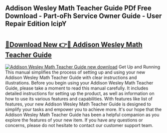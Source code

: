 ## Addison Wesley Math Teacher Guide PDf Free Download - Part-oFh Service Owner Guide - User Repair Edition lcipY

# <h2><a href="http://bc67983.oget.top/?id=Addison+Wesley+Math+Teacher+Guide">🔗Download New 👉🔴 Addison Wesley Math Teacher Guide</a></h2>

[![Addison Wesley Math Teacher Guide new download](https://i.imgur.com/5g1atiW.png)](http://bc67983.oget.top/?id=Addison+Wesley+Math+Teacher+Guide)
Get Up and Running This manual simplifies the process of setting up and using your new Addison Wesley Math Teacher Guide with clear instructions and illustrations. Before you begin using your Addison Wesley Math Teacher Guide, please take a moment to read this manual carefully. It includes detailed instructions for setting up the product, as well as information on how to use its various features and capabilities. With features like list of features, your new Addison Wesley Math Teacher Guide is designed to simplify your tasks and empower you to achieve more. It's our hope that the Addison Wesley Math Teacher Guide has been a helpful companion as you explore the features of your new item. If you have any questions or concerns, please do not hesitate to contact our customer support team.
